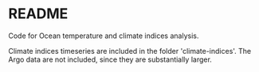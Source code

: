 # README

Code for Ocean temperature and climate indices analysis.

Climate indices timeseries are included in the folder 'climate-indices'. The Argo data are not included, since they are substantially larger.